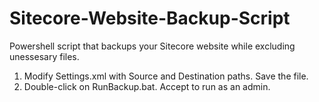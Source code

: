# Sitecore-Website-Backup-Script
Powershell script that backups your Sitecore website while excluding unessesary files.  

1) Modify Settings.xml with Source and Destination paths.  Save the file.
2) Double-click on RunBackup.bat.  Accept to run as an admin. 